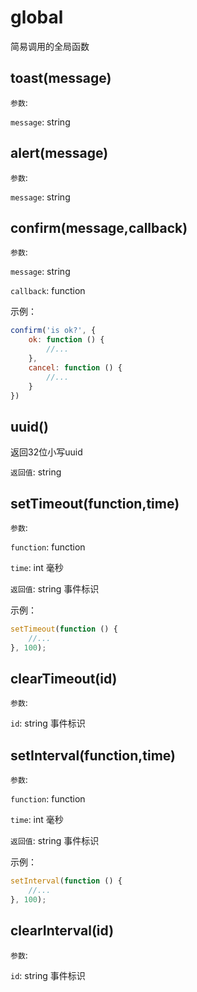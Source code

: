 # global

简易调用的全局函数

## toast(message)

`参数`:

`message`: string

## alert(message)

`参数`:

`message`: string

## confirm(message,callback)

`参数`:

`message`: string

`callback`: function

示例：

```js
confirm('is ok?', {
    ok: function () {
        //...
    },
    cancel: function () {
        //...
    }
})
```

## uuid()

返回32位小写uuid

`返回值`: string

## setTimeout(function,time)

`参数`:

`function`: function

`time`: int 毫秒

`返回值`: string 事件标识

示例：

```js
setTimeout(function () {
    //...
}, 100);
```

## clearTimeout(id)

`参数`:

`id`: string 事件标识

## setInterval(function,time)

`参数`:

`function`: function

`time`: int 毫秒

`返回值`: string 事件标识

示例：

```js
setInterval(function () {
    //...
}, 100);
```

## clearInterval(id)

`参数`:

`id`: string 事件标识
